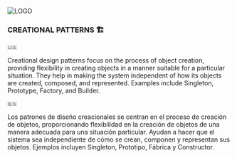 ![LOGO](https://i.pinimg.com/originals/60/c4/e9/60c4e9d24a28e5915e9c2a87b022f6f4.png)


### CREATIONAL PATTERNS 🏗️

```
🇺🇸
```

Creational design patterns focus on the process of object creation, providing flexibility in creating objects in a manner suitable for a particular situation. They help in making the system independent of how its objects are created, composed, and represented. Examples include Singleton, Prototype, Factory, and Builder.

```
🇪🇸
```

Los patrones de diseño creacionales se centran en el proceso de creación de objetos, proporcionando flexibilidad en la creación de objetos de una manera adecuada para una situación particular. Ayudan a hacer que el sistema sea independiente de cómo se crean, componen y representan sus objetos. Ejemplos incluyen Singleton, Prototipo, Fábrica y Constructor.
